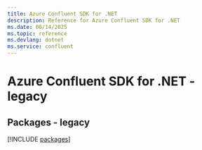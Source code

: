 ```yaml
---
title: Azure Confluent SDK for .NET
description: Reference for Azure Confluent SDK for .NET
ms.date: 08/14/2025
ms.topic: reference
ms.devlang: dotnet
ms.service: confluent
---
```

# Azure Confluent SDK for .NET - legacy
## Packages - legacy
[!INCLUDE [packages](confluent-index.md)]
